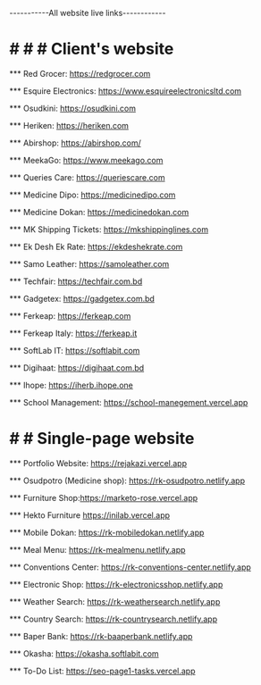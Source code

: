 -----------All website live links------------

# # # # Client's website

*** Red Grocer: https://redgrocer.com

*** Esquire Electronics: https://www.esquireelectronicsltd.com

*** Osudkini: https://osudkini.com

*** Heriken: https://heriken.com

*** Abirshop: https://abirshop.com/

*** MeekaGo: https://www.meekago.com

*** Queries Care: https://queriescare.com

*** Medicine Dipo: https://medicinedipo.com

*** Medicine Dokan: https://medicinedokan.com

*** MK Shipping Tickets: https://mkshippinglines.com

*** Ek Desh Ek Rate: https://ekdeshekrate.com

*** Samo Leather: https://samoleather.com

*** Techfair: https://techfair.com.bd

*** Gadgetex: https://gadgetex.com.bd

*** Ferkeap: https://ferkeap.com

*** Ferkeap Italy: https://ferkeap.it

*** SoftLab IT: https://softlabit.com

*** Digihaat: https://digihaat.com.bd

*** Ihope: https://iherb.ihope.one

*** School Management: https://school-manegement.vercel.app

# # # Single-page website

*** Portfolio Website: https://rejakazi.vercel.app

*** Osudpotro (Medicine shop): https://rk-osudpotro.netlify.app

*** Furniture Shop:https://marketo-rose.vercel.app

*** Hekto Furniture https://inilab.vercel.app

*** Mobile Dokan: https://rk-mobiledokan.netlify.app

*** Meal Menu: https://rk-mealmenu.netlify.app

*** Conventions Center: https://rk-conventions-center.netlify.app

*** Electronic Shop: https://rk-electronicsshop.netlify.app

*** Weather Search: https://rk-weathersearch.netlify.app

*** Country Search: https://rk-countrysearch.netlify.app

*** Baper Bank: https://rk-baaperbank.netlify.app

*** Okasha: https://okasha.softlabit.com

*** To-Do List: https://seo-page1-tasks.vercel.app


